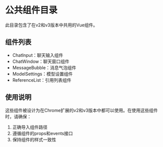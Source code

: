 # 公共组件目录

此目录包含了在v2和v3版本中共用的Vue组件。

## 组件列表

- ChatInput：聊天输入组件
- ChatWindow：聊天窗口组件
- MessageBubble：消息气泡组件
- ModelSettings：模型设置组件
- ReferenceList：引用列表组件

## 使用说明

这些组件被设计为在Chrome扩展的v2和v3版本中都可以使用。在使用这些组件时，请确保：

1. 正确导入组件路径
2. 遵循组件的props和events接口
3. 保持组件的样式一致性
